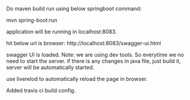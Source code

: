 Do maven build
run using below springboot command:

mvn spring-boot:run

application will be running in localhost:8083.

hit below url is browser:
http://localhost:8083/swagger-ui.html

swagger UI is loaded.
Note:
we are using dev tools. So everytime we no need to start the server. if there is any changes in java file, just build it, server will be automatically started.

use liverelod to automatically reload the page in browser.

Added travis ci build config.